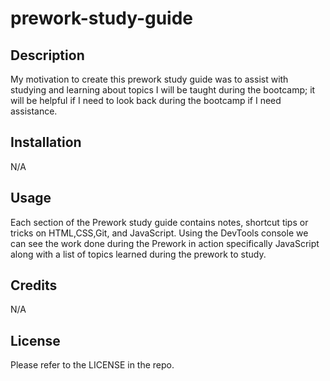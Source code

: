 # prework-study-guide

## Description

My motivation to create this prework study guide was to assist with studying and learning about topics I will be taught during the bootcamp; it will be helpful if I need to look back during the bootcamp if I need assistance.


## Installation

N/A

## Usage

Each section of the Prework study guide contains notes, shortcut tips or tricks on HTML,CSS,Git, and JavaScript. Using the DevTools console we can see the work done during the Prework in action specifically JavaScript along with a list of topics learned during the prework to study.





## Credits

N/A

## License

Please refer to the LICENSE in the repo.
